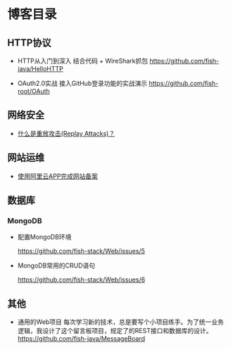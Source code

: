 # 博客目录

## HTTP协议
- HTTP从入门到深入
  结合代码 + WireShark抓包
  https://github.com/fish-java/HelloHTTP

- OAuth2.0实战
   接入GitHub登录功能的实战演示 
   https://github.com/fish-root/OAuth
   
   
## 网络安全

- [什么是重放攻击(Replay Attacks)？](https://github.com/fish-stack/Web/issues/2)


## 网站运维
- [使用阿里云APP完成网站备案 ]( https://github.com/fish-stack/Web/issues/3)


## 数据库

### MongoDB
-  配置MongoDB环境

    https://github.com/fish-stack/Web/issues/5

-  MongoDB常用的CRUD语句

    https://github.com/fish-stack/Web/issues/6
    
## 其他
- 通用的Web项目
  每次学习新的技术，总是要写个小项目练手。为了统一业务逻辑，我设计了这个留言板项目，规定了的REST接口和数据库的设计。
   https://github.com/fish-java/MessageBoard
